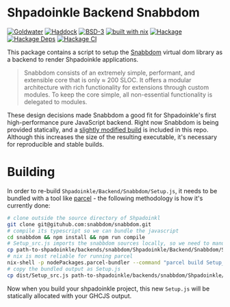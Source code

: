 # Shpadoinkle Backend Snabbdom

[![Goldwater](https://gitlab.com/fresheyeball/Shpadoinkle/badges/master/pipeline.svg)](https://gitlab.com/fresheyeball/Shpadoinkle)
[![Haddock](https://img.shields.io/badge/haddock-master-informational)](https://shpadoinkle.org/backend-snabbdom)
[![BSD-3](https://img.shields.io/badge/License-BSD%203--Clause-blue.svg)](https://opensource.org/licenses/BSD-3-Clause)
[![built with nix](https://img.shields.io/badge/built%20with-nix-41439a)](https://builtwithnix.org)
[![Hackage](https://img.shields.io/hackage/v/Shpadoinkle-backend-snabbdom.svg)](https://hackage.haskell.org/package/Shpadoinkle-backend-snabbdom)
[![Hackage Deps](https://img.shields.io/hackage-deps/v/Shpadoinkle-backend-snabbdom.svg)](http://packdeps.haskellers.com/reverse/Shpadoinkle-backend-snabbdom)
[![Hackage CI](https://matrix.hackage.haskell.org/api/v2/packages/Shpadoinkle-backend-snabbdom/badge)](https://matrix.hackage.haskell.org/#/package/Shpadoinkle-backend-snabbdom)

This package contains a script to setup the [Snabbdom](https://github.com/snabbdom/snabbdom) virtual dom library as a backend to render Shpadoinkle applications.

> Snabbdom consists of an extremely simple, performant, and extensible core that is only ≈ 200 SLOC. It offers a modular architecture with rich functionality for extensions through custom modules. To keep the core simple, all non-essential functionality is delegated to modules.

These design decisions made Snabbdom a good fit for Shpadoinkle's first high-performance pure JavaScript backend. Right now Snabbdom is being provided statically, and a [slightly modified build](https://github.com/fresheyeball/snabbdom) is included in this repo. Although this increases the size of the resulting executable, it's necessary for reproducible and stable builds.

# Building

In order to re-build `Shpadoinkle/Backend/Snabbdom/Setup.js`, it needs to be bundled with a tool like [parcel](https://parceljs.org/) - the following methodology is how it's currently done:

```bash
# clone outside the source directory of Shpadoinkl
git clone git@gituhub.com:snabbdom/snabbdom.git
# compile its typescript so we can bundle the javascript
cd snabbdom && npm install && npm run compile
# Setup_src.js imports the snabbdom sources locally, so we need to manually move it
cp path-to-shpadoinkle/backends/snabbdom/Shpadoinkle/Backend/Snabbdom/Setup_src.js build/package/
# nix is most reliable for running parcel
nix-shell -p nodePackages.parcel-bundler --command "parcel build Setup_src.js"
# copy the bundled output as Setup.js
cp dist/Setup_src.js path-to-shpadoinkle/backends/snabbdom/Shpadoinkle/Backend/Snabbdom/Setup.js
```

Now when you build your shpadoinkle project, this new `Setup.js` will be statically allocated with your GHCJS output.
